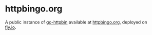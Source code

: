 # httpbingo.org

A public instance of [go-httpbin][] available at [httpbingo.org][], deployed
on [fly.io][].

[go-httpbin]: https://github.com/mccutchen/go-httpbin
[httpbingo.org]: https://httpbingo.org/
[fly.io]: https://fly.io/
